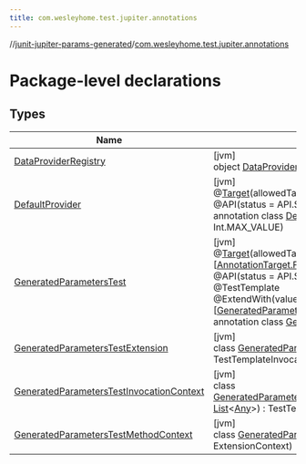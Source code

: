```yaml
---
title: com.wesleyhome.test.jupiter.annotations
---
```

//[junit-jupiter-params-generated](../../index.html)/[com.wesleyhome.test.jupiter.annotations](index.html)



# Package-level declarations



## Types


| Name | Summary |
|---|---|
| [DataProviderRegistry](-data-provider-registry/index.html) | [jvm]<br>object [DataProviderRegistry](-data-provider-registry/index.html) |
| [DefaultProvider](-default-provider/index.html) | [jvm]<br>@[Target](https://kotlinlang.org/api/latest/jvm/stdlib/kotlin.annotation/-target/index.html)(allowedTargets = [[AnnotationTarget.CLASS](https://kotlinlang.org/api/latest/jvm/stdlib/kotlin.annotation/-annotation-target/-c-l-a-s-s/index.html)])<br>@API(status = API.Status.STABLE, since = &quot;3.0&quot;)<br>annotation class [DefaultProvider](-default-provider/index.html)(val priority: [Int](https://kotlinlang.org/api/latest/jvm/stdlib/kotlin/-int/index.html) = Int.MAX_VALUE) |
| [GeneratedParametersTest](-generated-parameters-test/index.html) | [jvm]<br>@[Target](https://kotlinlang.org/api/latest/jvm/stdlib/kotlin.annotation/-target/index.html)(allowedTargets = [[AnnotationTarget.FUNCTION](https://kotlinlang.org/api/latest/jvm/stdlib/kotlin.annotation/-annotation-target/-f-u-n-c-t-i-o-n/index.html)])<br>@API(status = API.Status.STABLE, since = &quot;3.0&quot;)<br>@TestTemplate<br>@ExtendWith(value = [[GeneratedParametersTestExtension::class](-generated-parameters-test-extension/index.html)])<br>annotation class [GeneratedParametersTest](-generated-parameters-test/index.html) |
| [GeneratedParametersTestExtension](-generated-parameters-test-extension/index.html) | [jvm]<br>class [GeneratedParametersTestExtension](-generated-parameters-test-extension/index.html) : TestTemplateInvocationContextProvider |
| [GeneratedParametersTestInvocationContext](-generated-parameters-test-invocation-context/index.html) | [jvm]<br>class [GeneratedParametersTestInvocationContext](-generated-parameters-test-invocation-context/index.html)(arguments: [List](https://kotlinlang.org/api/latest/jvm/stdlib/kotlin.collections/-list/index.html)&lt;[Any](https://kotlinlang.org/api/latest/jvm/stdlib/kotlin/-any/index.html)&gt;) : TestTemplateInvocationContext |
| [GeneratedParametersTestMethodContext](-generated-parameters-test-method-context/index.html) | [jvm]<br>class [GeneratedParametersTestMethodContext](-generated-parameters-test-method-context/index.html)(context: ExtensionContext) |

